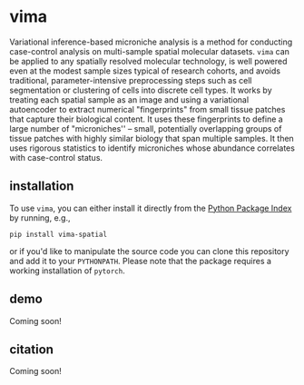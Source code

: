 # vima
Variational inference-based microniche analysis is a method for conducting case-control analysis on multi-sample spatial molecular datasets. `vima` can be applied to any spatially resolved molecular technology, is well powered even at the modest sample sizes typical of research cohorts, and avoids traditional, parameter-intensive preprocessing steps such as cell segmentation or clustering of cells into discrete cell types. It works by treating each spatial sample as an image and using a variational autoencoder to extract numerical "fingerprints" from small tissue patches that capture their biological content. It uses these fingerprints to define a large number of "microniches'' – small, potentially overlapping groups of tissue patches with highly similar biology that span multiple samples. It then uses rigorous statistics to identify microniches whose abundance correlates with case-control status.

## installation
To use `vima`, you can either install it directly from the [Python Package Index](https://pypi.org/) by running, e.g.,

`pip install vima-spatial`

or if you'd like to manipulate the source code you can clone this repository and add it to your `PYTHONPATH`. Please note that the package requires a working installation of `pytorch`.

## demo
Coming soon!

## citation
Coming soon!
